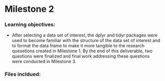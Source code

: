 # Milestone 2

### Learning objectives:
- After selecting a data set of interest, the dplyr and tidyr packages were used to become familiar with the structure of the data set of interest and to format the data frame to make it more tangible to the research quesetions created in Milestone 1. By the end of this deliverable, two questions were finalized and final work addressing these questions were conducted in Milestone 3.

### Files incldued:
